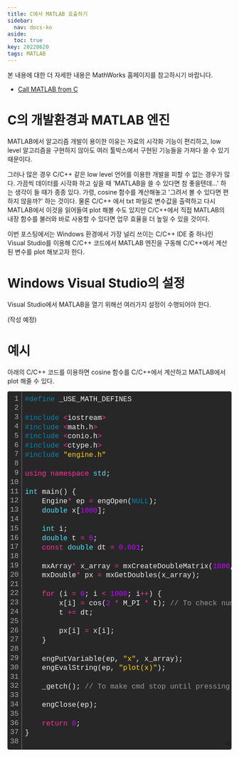 ```yaml
---
title: C에서 MATLAB 호출하기
sidebar:
  nav: docs-ko
aside:
  toc: true
key: 20220620
tags: MATLAB
---
```


본 내용에 대한 더 자세한 내용은 MathWorks 홈페이지를 참고하시기 바랍니다.

- [Call MATLAB from C](https://www.mathworks.com/help/matlab/calling-matlab-engine-from-c-programs-1.html?s_tid=CRUX_lftnav)

# C의 개발환경과 MATLAB 엔진

MATLAB에서 알고리즘 개발이 용이한 이유는 자료의 시각화 기능이 편리하고, low level 알고리즘을 구현하지 않아도 여러 툴박스에서 구현된 기능들을 가져다 쓸 수 있기 때문이다.

그러나 많은 경우 C/C++ 같은 low level 언어를 이용한 개발을 피할 수 없는 경우가 많다. 가끔씩 데이터를 시각화 하고 싶을 때 'MATLAB을 쓸 수 있다면 참 좋을텐데...' 하는 생각이 들 때가 종종 있다. 가령, cosine 함수를 계산해놓고 '그려서 볼 수 있다면 편하지 않을까?' 하는 것이다. 물론 C/C++ 에서 txt 파일로 변수값을 출력하고 다시 MATLAB에서 이것을 읽어들여 plot 해볼 수도 있지만 C/C++에서 직접 MATLAB의 내장 함수를 불러와 바로 사용할 수 있다면 업무 효율을 더 높일 수 있을 것이다.

이번 포스팅에서는 Windows 환경에서 가장 널리 쓰이는 C/C++ IDE 중 하나인 Visual Studio를 이용해 C/C++ 코드에서 MATLAB 엔진을 구동해 C/C++에서 계산된 변수를 plot 해보고자 한다. 

# Windows Visual Studio의 설정

Visual Studio에서 MATLAB을 열기 위해선 여러가지 설정이 수행되어야 한다.

(작성 예정)

# 예시

아래의 C/C++ 코드를 이용하면 cosine 함수를 C/C++에서 계산하고 MATLAB에서 plot 해줄 수 있다.

<div class="colorscripter-code" style="color:#f0f0f0;font-family:Consolas, 'Liberation Mono', Menlo, Courier, monospace !important; position:relative !important;overflow:auto"><table class="colorscripter-code-table" style="margin:0;padding:0;border:none;background-color:#272727;border-radius:4px;" cellspacing="0" cellpadding="0"><tr><td style="padding:6px;border-right:2px solid #4f4f4f"><div style="margin:0;padding:0;word-break:normal;text-align:right;color:#aaa;font-family:Consolas, 'Liberation Mono', Menlo, Courier, monospace !important;line-height:130%"><div style="line-height:130%">1</div><div style="line-height:130%">2</div><div style="line-height:130%">3</div><div style="line-height:130%">4</div><div style="line-height:130%">5</div><div style="line-height:130%">6</div><div style="line-height:130%">7</div><div style="line-height:130%">8</div><div style="line-height:130%">9</div><div style="line-height:130%">10</div><div style="line-height:130%">11</div><div style="line-height:130%">12</div><div style="line-height:130%">13</div><div style="line-height:130%">14</div><div style="line-height:130%">15</div><div style="line-height:130%">16</div><div style="line-height:130%">17</div><div style="line-height:130%">18</div><div style="line-height:130%">19</div><div style="line-height:130%">20</div><div style="line-height:130%">21</div><div style="line-height:130%">22</div><div style="line-height:130%">23</div><div style="line-height:130%">24</div><div style="line-height:130%">25</div><div style="line-height:130%">26</div><div style="line-height:130%">27</div><div style="line-height:130%">28</div><div style="line-height:130%">29</div><div style="line-height:130%">30</div><div style="line-height:130%">31</div><div style="line-height:130%">32</div><div style="line-height:130%">33</div><div style="line-height:130%">34</div><div style="line-height:130%">35</div><div style="line-height:130%">36</div><div style="line-height:130%">37</div><div style="line-height:130%">38</div></div></td><td style="padding:6px 0;text-align:left"><div style="margin:0;padding:0;color:#f0f0f0;font-family:Consolas, 'Liberation Mono', Menlo, Courier, monospace !important;line-height:130%"><div style="padding:0 6px; white-space:pre; line-height:130%"><span style="color:#0086b3">#define</span>&nbsp;_USE_MATH_DEFINES</div><div style="padding:0 6px; white-space:pre; line-height:130%">&nbsp;</div><div style="padding:0 6px; white-space:pre; line-height:130%"><span style="color:#0086b3">#include</span>&nbsp;<span style="color:#aaffaa"></span><span style="color:#ff3399">&lt;</span>iostream<span style="color:#aaffaa"></span><span style="color:#ff3399">&gt;</span></div><div style="padding:0 6px; white-space:pre; line-height:130%"><span style="color:#0086b3">#include</span>&nbsp;<span style="color:#aaffaa"></span><span style="color:#ff3399">&lt;</span>math.h<span style="color:#aaffaa"></span><span style="color:#ff3399">&gt;</span></div><div style="padding:0 6px; white-space:pre; line-height:130%"><span style="color:#0086b3">#include</span>&nbsp;<span style="color:#aaffaa"></span><span style="color:#ff3399">&lt;</span>conio.h<span style="color:#aaffaa"></span><span style="color:#ff3399">&gt;</span></div><div style="padding:0 6px; white-space:pre; line-height:130%"><span style="color:#0086b3">#include</span>&nbsp;<span style="color:#aaffaa"></span><span style="color:#ff3399">&lt;</span>ctype.h<span style="color:#aaffaa"></span><span style="color:#ff3399">&gt;</span></div><div style="padding:0 6px; white-space:pre; line-height:130%"><span style="color:#0086b3">#include</span>&nbsp;<span style="color:#ffd500">"engine.h"</span></div><div style="padding:0 6px; white-space:pre; line-height:130%">&nbsp;</div><div style="padding:0 6px; white-space:pre; line-height:130%"><span style="color:#ff3399">using</span>&nbsp;<span style="color:#ff3399">namespace</span>&nbsp;<span style="color:#4be6fa">std</span>;</div><div style="padding:0 6px; white-space:pre; line-height:130%">&nbsp;</div><div style="padding:0 6px; white-space:pre; line-height:130%"><span style="color:#4be6fa">int</span>&nbsp;main()&nbsp;{</div><div style="padding:0 6px; white-space:pre; line-height:130%">&nbsp;&nbsp;&nbsp;&nbsp;Engine<span style="color:#aaffaa"></span><span style="color:#ff3399">*</span>&nbsp;ep&nbsp;<span style="color:#aaffaa"></span><span style="color:#ff3399">=</span>&nbsp;engOpen(<span style="color:#0086b3">NULL</span>);</div><div style="padding:0 6px; white-space:pre; line-height:130%">&nbsp;&nbsp;&nbsp;&nbsp;<span style="color:#4be6fa">double</span>&nbsp;x[<span style="color:#c10aff">1000</span>];</div><div style="padding:0 6px; white-space:pre; line-height:130%">&nbsp;</div><div style="padding:0 6px; white-space:pre; line-height:130%">&nbsp;&nbsp;&nbsp;&nbsp;<span style="color:#4be6fa">int</span>&nbsp;i;</div><div style="padding:0 6px; white-space:pre; line-height:130%">&nbsp;&nbsp;&nbsp;&nbsp;<span style="color:#4be6fa">double</span>&nbsp;t&nbsp;<span style="color:#aaffaa"></span><span style="color:#ff3399">=</span>&nbsp;<span style="color:#c10aff">0</span>;</div><div style="padding:0 6px; white-space:pre; line-height:130%">&nbsp;&nbsp;&nbsp;&nbsp;<span style="color:#ff3399">const</span>&nbsp;<span style="color:#4be6fa">double</span>&nbsp;dt&nbsp;<span style="color:#aaffaa"></span><span style="color:#ff3399">=</span>&nbsp;<span style="color:#c10aff">0.</span><span style="color:#c10aff">001</span>;</div><div style="padding:0 6px; white-space:pre; line-height:130%">&nbsp;</div><div style="padding:0 6px; white-space:pre; line-height:130%">&nbsp;&nbsp;&nbsp;&nbsp;mxArray<span style="color:#aaffaa"></span><span style="color:#ff3399">*</span>&nbsp;x_array&nbsp;<span style="color:#aaffaa"></span><span style="color:#ff3399">=</span>&nbsp;mxCreateDoubleMatrix(<span style="color:#c10aff">1000</span>,&nbsp;<span style="color:#c10aff">1</span>,&nbsp;mxREAL);</div><div style="padding:0 6px; white-space:pre; line-height:130%">&nbsp;&nbsp;&nbsp;&nbsp;mxDouble<span style="color:#aaffaa"></span><span style="color:#ff3399">*</span>&nbsp;px&nbsp;<span style="color:#aaffaa"></span><span style="color:#ff3399">=</span>&nbsp;mxGetDoubles(x_array);</div><div style="padding:0 6px; white-space:pre; line-height:130%">&nbsp;</div><div style="padding:0 6px; white-space:pre; line-height:130%">&nbsp;&nbsp;&nbsp;&nbsp;<span style="color:#ff3399">for</span>&nbsp;(i&nbsp;<span style="color:#aaffaa"></span><span style="color:#ff3399">=</span>&nbsp;<span style="color:#c10aff">0</span>;&nbsp;i&nbsp;<span style="color:#aaffaa"></span><span style="color:#ff3399">&lt;</span>&nbsp;<span style="color:#c10aff">1000</span>;&nbsp;i<span style="color:#aaffaa"></span><span style="color:#ff3399">+</span><span style="color:#aaffaa"></span><span style="color:#ff3399">+</span>)&nbsp;{</div><div style="padding:0 6px; white-space:pre; line-height:130%">&nbsp;&nbsp;&nbsp;&nbsp;&nbsp;&nbsp;&nbsp;&nbsp;x[i]&nbsp;<span style="color:#aaffaa"></span><span style="color:#ff3399">=</span>&nbsp;cos(<span style="color:#c10aff">2</span>&nbsp;<span style="color:#aaffaa"></span><span style="color:#ff3399">*</span>&nbsp;M_PI&nbsp;<span style="color:#aaffaa"></span><span style="color:#ff3399">*</span>&nbsp;t);&nbsp;<span style="color:#999999">//&nbsp;To&nbsp;check&nbsp;numbers&nbsp;in&nbsp;C</span></div><div style="padding:0 6px; white-space:pre; line-height:130%">&nbsp;&nbsp;&nbsp;&nbsp;&nbsp;&nbsp;&nbsp;&nbsp;t&nbsp;<span style="color:#aaffaa"></span><span style="color:#ff3399">+</span><span style="color:#aaffaa"></span><span style="color:#ff3399">=</span>&nbsp;dt;</div><div style="padding:0 6px; white-space:pre; line-height:130%">&nbsp;</div><div style="padding:0 6px; white-space:pre; line-height:130%">&nbsp;&nbsp;&nbsp;&nbsp;&nbsp;&nbsp;&nbsp;&nbsp;px[i]&nbsp;<span style="color:#aaffaa"></span><span style="color:#ff3399">=</span>&nbsp;x[i];</div><div style="padding:0 6px; white-space:pre; line-height:130%">&nbsp;&nbsp;&nbsp;&nbsp;}</div><div style="padding:0 6px; white-space:pre; line-height:130%">&nbsp;</div><div style="padding:0 6px; white-space:pre; line-height:130%">&nbsp;&nbsp;&nbsp;&nbsp;engPutVariable(ep,&nbsp;<span style="color:#ffd500">"x"</span>,&nbsp;x_array);</div><div style="padding:0 6px; white-space:pre; line-height:130%">&nbsp;&nbsp;&nbsp;&nbsp;engEvalString(ep,&nbsp;<span style="color:#ffd500">"plot(x)"</span>);</div><div style="padding:0 6px; white-space:pre; line-height:130%">&nbsp;&nbsp;&nbsp;</div><div style="padding:0 6px; white-space:pre; line-height:130%">&nbsp;&nbsp;&nbsp;&nbsp;_getch();&nbsp;<span style="color:#999999">//&nbsp;To&nbsp;make&nbsp;cmd&nbsp;stop&nbsp;until&nbsp;pressing&nbsp;any&nbsp;keys.</span></div><div style="padding:0 6px; white-space:pre; line-height:130%">&nbsp;</div><div style="padding:0 6px; white-space:pre; line-height:130%">&nbsp;&nbsp;&nbsp;&nbsp;engClose(ep);</div><div style="padding:0 6px; white-space:pre; line-height:130%">&nbsp;</div><div style="padding:0 6px; white-space:pre; line-height:130%">&nbsp;&nbsp;&nbsp;&nbsp;<span style="color:#ff3399">return</span>&nbsp;<span style="color:#c10aff">0</span>;</div><div style="padding:0 6px; white-space:pre; line-height:130%">}</div><div style="padding:0 6px; white-space:pre; line-height:130%">&nbsp;</div></div><div style="text-align:right;margin-top:-13px;margin-right:5px;font-size:9px;font-style:italic"><a href="http://colorscripter.com/info#e" target="_blank" style="color:#4f4f4ftext-decoration:none">Colored by Color Scripter</a></div></td><td style="vertical-align:bottom;padding:0 2px 4px 0"><a href="http://colorscripter.com/info#e" target="_blank" style="text-decoration:none;color:white"><span style="font-size:9px;word-break:normal;background-color:#4f4f4f;color:white;border-radius:10px;padding:1px">cs</span></a></td></tr></table></div>